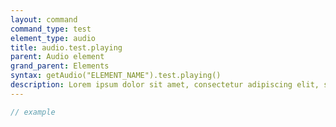 ```yaml
---
layout: command
command_type: test
element_type: audio
title: audio.test.playing
parent: Audio element
grand_parent: Elements
syntax: getAudio("ELEMENT_NAME").test.playing()
description: Lorem ipsum dolor sit amet, consectetur adipiscing elit, sed do eiusmod tempor incididunt ut labore et dolore magna aliqua. Ut enim ad minim veniam, quis nostrud exercitation ullamco laboris nisi ut aliquip ex ea commodo consequat.
---
```


```javascript
// example
```